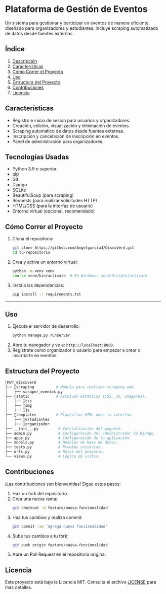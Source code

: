 # Plataforma de Gestión de Eventos
Un sistema para gestionar y participar en eventos de manera eficiente, diseñado para organizadores y estudiantes. Incluye scraping automatizado de datos desde fuentes externas.

## Índice
1. [Descripción](#descripción)
2. [Características](#características)
3. [Cómo Correr el Proyecto](#instalación)
4. [Uso](#uso)
5. [Estructura del Proyecto](#estructura-del-proyecto)
6. [Contribuciones](#contribuciones)
7. [Licencia](#licencia)


## Características
- Registro e inicio de sesión para usuarios y organizadores.
- Creación, edición, visualización y eliminación de eventos.
- Scraping automático de datos desde fuentes externas.
- Inscripción y cancelación de inscripción en eventos.
- Panel de administración para organizadores.

## Tecnologías Usadas
- Python 3.9 o superior
- pip
- Git
- Django
- SQLite
- BeautifulSoup (para scraping)
- Requests (para realizar solicitudes HTTP)
- HTML/CSS (para la interfaz de usuario)
- Entorno virtual (opcional, recomendado)


## Cómo Correr el Proyecto
1. Clona el repositorio:
   ```bash
   git clone https://github.com/AngelgarciaJ/DiscoVerd.git
   cd tu-repositorio
   ```
2. Crea y activa un entorno virtual:
   ```bash
   python -m venv venv
   source venv/bin/activate  # En Windows: venv\Scripts\activate
   ```
3. Instala las dependencias:
   ```bash
   pip install -r requirements.txt
   ```

---


## Uso
1. Ejecuta el servidor de desarrollo:
   ```bash
   python manage.py runserver
   ```
2. Abre tu navegador y ve a: `http://localhost:8000`.
3. Regístrate como organizador o usuario para empezar a crear o inscribirte en eventos.


## Estructura del Proyecto
```bash
📁MVT_discoverd
├── 📁scraping          # Módulo para realizar scraping web.
│   ├── scraper_eventos.py
├── 📁static            # Archivos estáticos (CSS, JS, imágenes).
│   ├── 📁css
│   ├── 📁img
│   ├── 📁js
├── 📁templates         # Plantillas HTML para la interfaz.
│   ├── 📁estudiantes
│   ├── 📁organizador
├── __init__.py         # Inicialización del paquete.
├── admin.py            # Configuración del administrador de Django.
├── apps.py             # Configuración de la aplicación.
├── models.py           # Modelos de base de datos.
├── tests.py            # Pruebas unitarias.
├── urls.py             # Rutas del proyecto.
└── views.py            # Lógica de vistas.

```

## Contribuciones
¡Las contribuciones son bienvenidas! Sigue estos pasos:
1. Haz un fork del repositorio.
2. Crea una nueva rama:
   ```bash
   git checkout -b feature/nueva-funcionalidad
   ```
3. Haz tus cambios y realiza commit:
   ```bash
   git commit -am 'Agrega nueva funcionalidad'
   ```
4. Sube tus cambios a tu fork:
   ```bash
   git push origin feature/nueva-funcionalidad
   ```
5. Abre un Pull Request en el repositorio original.



## Licencia
Este proyecto está bajo la Licencia MIT. Consulta el archivo [LICENSE](./LICENSE) para más detalles.
